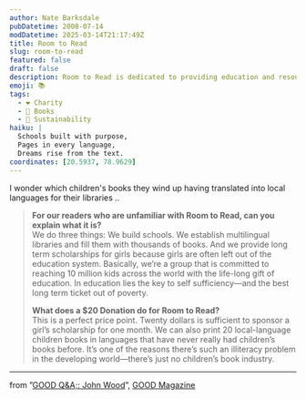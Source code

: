 ```yaml
---
author: Nate Barksdale
pubDatetime: 2008-07-14
modDatetime: 2025-03-14T21:17:49Z
title: Room to Read
slug: room-to-read
featured: false
draft: false
description: Room to Read is dedicated to providing education and resources, focusing on building schools, multilingual libraries, and supporting girls' scholarships.
emoji: 📚
tags:
  - ❤️ Charity
  - 📖 Books
  - 🌱 Sustainability
haiku: |
  Schools built with purpose,  
  Pages in every language,  
  Dreams rise from the text.
coordinates: [20.5937, 78.9629]
---
```


I wonder which children's books they wind up having translated into local languages for their libraries ..

> **For our readers who are unfamiliar with Room to Read, can you explain what it is?**  
>  We do three things: We build schools. We establish multilingual libraries and fill them with thousands of books. And we provide long term scholarships for girls because girls are often left out of the education system. Basically, we’re a group that is committed to reaching 10 million kids across the world with the life-long gift of education. In education lies the key to self sufficiency—and the best long term ticket out of poverty.
>
> **What does a $20 Donation do for Room to Read?**  
>  This is a perfect price point. Twenty dollars is sufficient to sponsor a girl’s scholarship for one month. We can also print 20 local-language children books in languages that have never really had children’s books before. It’s one of the reasons there’s such an illiteracy problem in the developing world—there’s just no children’s book industry.

---

from ”[GOOD Q&A;: John Wood](http://web.archive.org/web/20090604090557/http://www.goodmagazine.com:80/section/Features/good_qa_john_wood)”, [GOOD Magazine](http://web.archive.org/web/20090106134638/http://www.goodmagazine.com./)
